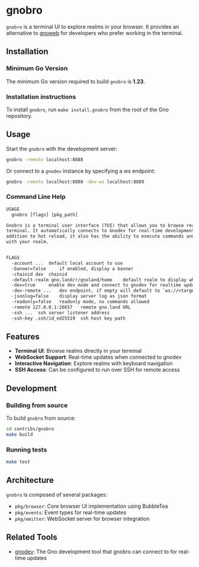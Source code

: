 # gnobro

`gnobro` is a terminal UI to explore realms in your browser. It provides an
alternative to [gnoweb](../../gno.land/cmd/gnoweb) for developers who prefer
working in the terminal.

## Installation

### Minimum Go Version

The minimum Go version required to build `gnobro` is **1.23**.

### Installation instructions

To install `gnobro`, run `make install.gnobro` from the root of the Gno
repository.

## Usage

Start the `gnobro` with the development server:

```sh
gnobro -remote localhost:8888
```

Or connect to a `gnodev` instance by specifying a ws endpoint:

```sh
gnobro -remote localhost:8888 -dev-ws localhost:8889
```

### Command Line Help

[embedmd]:# (.tmp/gnobro-usage.txt)
```txt
USAGE
  gnobro [flags] [pkg_path]

Gnobro is a terminal user interface (TUI) that allows you to browse realms within your
terminal. It automatically connects to Gnodev for real-time development. In
addition to hot reload, it also has the ability to execute commands and interact
with your realm.


FLAGS
  -account ...	default local account to use
  -banner=false 	if enabled, display a banner
  -chainid dev	chainid
  -default-realm gno.land/r/gnoland/home	default realm to display when gnobro starts and no argument is provided
  -dev=true 	enable dev mode and connect to gnodev for realtime update
  -dev-remote ...	dev endpoint, if empty will default to `ws://<target>:8888`
  -jsonlog=false 	display server log as json format
  -readonly=false 	readonly mode, no commands allowed
  -remote 127.0.0.1:26657	remote gno.land URL
  -ssh ...	ssh server listener address
  -ssh-key .ssh/id_ed25519	ssh host key path

```

## Features

- **Terminal UI**: Browse realms directly in your terminal
- **WebSocket Support**: Real-time updates when connected to gnodev
- **Interactive Navigation**: Explore realms with keyboard navigation
- **SSH Access**: Can be configured to run over SSH for remote access

## Development

### Building from source

To build `gnobro` from source:

```sh
cd contribs/gnobro
make build
```

### Running tests

```sh
make test
```

## Architecture

`gnobro` is composed of several packages:

- `pkg/browser`: Core browser UI implementation using BubbleTea
- `pkg/events`: Event types for real-time updates
- `pkg/emitter`: WebSocket server for browser integration

## Related Tools

- [gnodev](../gnodev): The Gno development tool that gnobro can connect to for
  real-time updates

